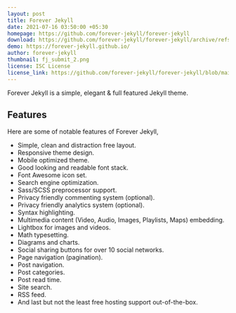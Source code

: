 ```yaml
---
layout: post
title: Forever Jekyll
date: 2021-07-16 03:50:00 +05:30
homepage: https://github.com/forever-jekyll/forever-jekyll
download: https://github.com/forever-jekyll/forever-jekyll/archive/refs/heads/main.zip
demo: https://forever-jekyll.github.io/
author: forever-jekyll
thumbnail: fj_submit_2.png
license: ISC License
license_link: https://github.com/forever-jekyll/forever-jekyll/blob/main/LICENSE
---
```


Forever Jekyll is a simple, elegant & full featured Jekyll theme.

## Features

Here are some of notable features of Forever Jekyll,  

- Simple, clean and distraction free layout.  
- Responsive theme design.  
- Mobile optimized theme.  
- Good looking and readable font stack.  
- Font Awesome icon set.  
- Search engine optimization.  
- Sass/SCSS preprocessor support.  
- Privacy friendly commenting system (optional).  
- Privacy friendly analytics system (optional).  
- Syntax highlighting.  
- Multimedia content (Video, Audio, Images, Playlists, Maps) embedding.  
- Lightbox for images and videos.  
- Math typesetting.  
- Diagrams and charts.  
- Social sharing buttons for over 10 social networks.  
- Page navigation (pagination).  
- Post navigation.  
- Post categories.  
- Post read time.  
- Site search.  
- RSS feed.  
- And last but not the least free hosting support out-of-the-box.  

